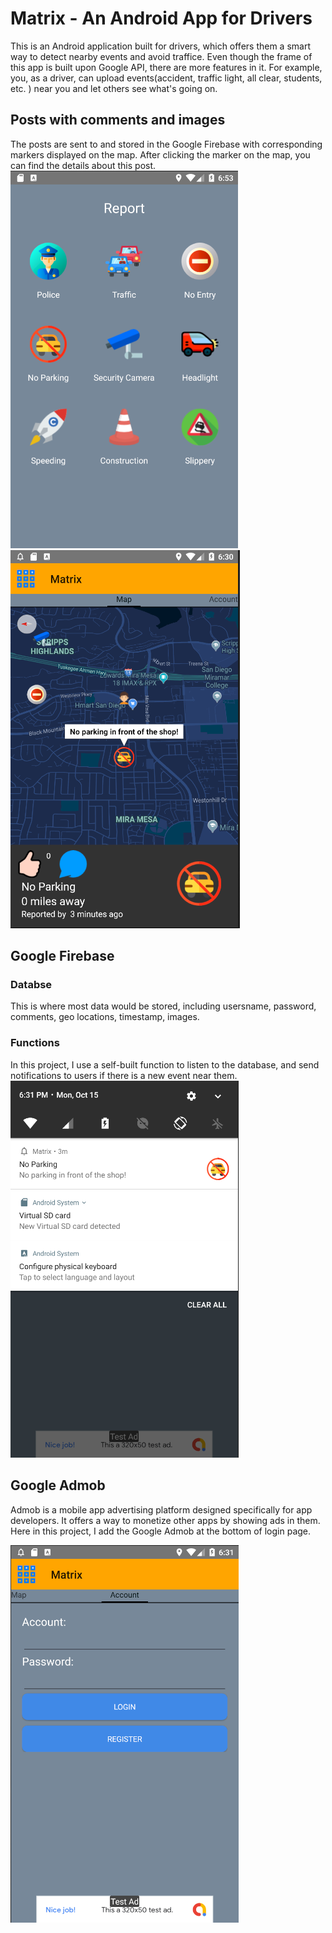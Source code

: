 # Matrix - An Android App for Drivers
This is an Android application built for drivers, which offers them a smart way to detect nearby events and avoid traffice.
Even though the frame of this app is built upon Google API, there are more features in it. For example, you, as a driver, can upload
events(accident, traffic light, all clear, students, etc. ) near you and let others see what's going on.

## Posts with comments and images
The posts are sent to and stored in the Google Firebase with corresponding markers displayed on the map. After clicking the marker on the map, you can find the details about this post.     
![image](https://github.com/seuygr/Matrix/blob/master/images/Report.png)
![image](https://github.com/seuygr/Matrix/blob/master/images/Posts%20and%20commends.png)   

## Google Firebase
### Databse
This is where most data would be stored, including usersname, password, comments, geo locations, timestamp, images. 
### Functions
In this project, I use a self-built function to listen to the database, and send notifications to users if there is a new event near them.  
![image](https://github.com/seuygr/Matrix/blob/master/images/Notifications.png)
## Google Admob
Admob is a mobile app advertising platform designed specifically for app developers. It offers a way to monetize other apps by showing ads in them. Here in this project, I add the Google Admob at the bottom of login page.   

![image](https://github.com/seuygr/Matrix/blob/master/images/login%20and%20ads.png)


